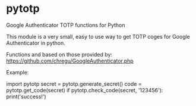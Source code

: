 pytotp
======

Google Authenticator TOTP functions for Python

This module is a very small, easy to use way to get TOTP coges for Google Authenticator in python.

Functions and  based on those provided by:
https://github.com/chregu/GoogleAuthenticator.php

Example:

import pytotp
secret = pytotp.generate_secret()
code = pytotp.get_code(secret)
if pytotp.check_code(secret, '123456'):
    print('success!')